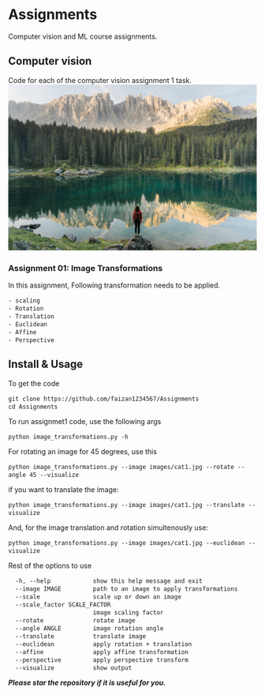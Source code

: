 # Assignments
Computer vision and ML course assignments.

## Computer vision
Code for each of the computer vision assignment 1 task. 
![Cat Picture](https://github.com/faizan1234567/Assignments/blob/main/CV/assignment1/images/nature1.jpg)
 ### Assignment 01: Image Transformations

   In this assignment, Following transformation needs to be applied. 

    - scaling
    - Rotation
    - Translation
    - Euclidean
    - Affine
    - Perspective

## Install & Usage
To get the code

```
git clone https://github.com/faizan1234567/Assignments
cd Assignments
```
To run assignmet1 code, use the following args

```
python image_transformations.py -h
```
For rotating an image for 45 degrees, use this

```
python image_transformations.py --image images/cat1.jpg --rotate --angle 45 --visualize
```
if you want to translate the image:
```
python image_transformations.py --image images/cat1.jpg --translate --visualize
```
And, for the image translation and rotation simultenously use:

```
python image_transformations.py --image images/cat1.jpg --euclidean --visualize
```

Rest of the options to use
```
  -h, --help            show this help message and exit
  --image IMAGE         path to an image to apply transformations
  --scale               scale up or down an image
  --scale_factor SCALE_FACTOR
                        image scaling factor
  --rotate              rotate image
  --angle ANGLE         image rotation angle
  --translate           translate image
  --euclidean           apply rotation + translation
  --affine              apply affine transformation
  --perspective         apply perspective transform
  --visualize           show output
```
***Please star the repository if it is useful for you.***